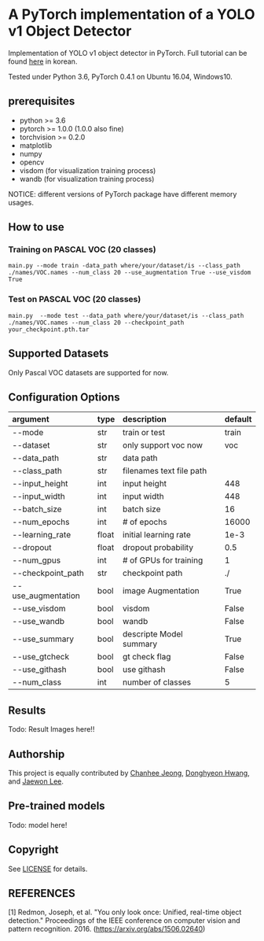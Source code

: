 # A PyTorch implementation of a YOLO v1 Object Detector
 Implementation of YOLO v1 object detector in PyTorch. Full tutorial can be found [here](https://deepbaksuvision.github.io/Modu_ObjectDetection/) in korean.

 Tested under Python 3.6, PyTorch 0.4.1 on Ubuntu 16.04, Windows10.

## prerequisites

- python >= 3.6
- pytorch >= 1.0.0 (1.0.0 also fine)
- torchvision >= 0.2.0
- matplotlib
- numpy
- opencv
- visdom (for visualization training process)
- wandb (for visualization training process)

NOTICE: different versions of PyTorch package have different memory usages.

## How to use
### Training on PASCAL VOC (20 classes)
```
main.py --mode train -data_path where/your/dataset/is --class_path ./names/VOC.names --num_class 20 --use_augmentation True --use_visdom True
```

### Test on PASCAL VOC (20 classes)
```
main.py  --mode test --data_path where/your/dataset/is --class_path ./names/VOC.names --num_class 20 --checkpoint_path your_checkpoint.pth.tar
```

## Supported Datasets
Only Pascal VOC datasets are supported for now.

## Configuration Options
|argument          |type|description|default|
|:-----------------|:----|:---------------------- |:----|
|--mode            |str  |train or test           |train|
|--dataset         |str  |only support voc now    |voc  |
|--data_path       |str  |data path               |     |
|--class_path      |str  |filenames text file path|     |
|--input_height    |int  |input height            |448  |
|--input_width     |int  |input width             |448  |
|--batch_size      |int  |batch size              |16   |
|--num_epochs      |int  |# of epochs             |16000|
|--learning_rate   |float|initial learning rate   |1e-3 |
|--dropout         |float|dropout probability     |0.5  |
|--num_gpus        |int  |# of GPUs for training  |1    |
|--checkpoint_path |str  |checkpoint path         |./   |
|--use_augmentation|bool |image Augmentation      |True |
|--use_visdom      |bool |visdom                  |False|
|--use_wandb       |bool |wandb                   |False|
|--use_summary     |bool |descripte Model summary |True |
|--use_gtcheck     |bool |gt check flag           |False|
|--use_githash     |bool |use githash             |False|
|--num_class       |int  |number of classes       |5    |

## Results 
Todo: Result Images here!!

## Authorship
This project is equally contributed by [Chanhee Jeong](https://github.com/chjeong530), [Donghyeon Hwang](https://github.com/ssaru), and [Jaewon Lee](https://github.com/insurgent92).

## Pre-trained models
Todo: model here!  

## Copyright
See [LICENSE](./LICENSE) for details.

## REFERENCES
[1] Redmon, Joseph, et al. "You only look once: Unified, real-time object detection." Proceedings of the IEEE conference on computer vision and pattern recognition. 2016. (https://arxiv.org/abs/1506.02640)
